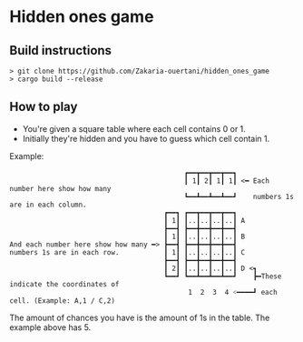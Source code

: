 # Hidden ones game

## Build instructions
```
> git clone https://github.com/Zakaria-ouertani/hidden_ones_game
> cargo build --release
```

## How to play
* You're given a square table where each cell contains 0 or 1.
* Initially they're hidden and you have to guess which cell contain 1.

Example: 
```
                                           ┏━━┳━━┳━━┳━━┓
                                           ┃ 1┃ 2┃ 1┃ 1┃ <━ Each number here show how many 
                                           ┗━━┻━━┻━━┻━━┛    numbers 1s are in each column.
                                      ┏━━┓ ┏━━┳━━┳━━┳━━┓
                                      ┃ 1┃ ┃..┃..┃..┃..┃ A
                                      ┣━━┫ ┣━━╋━━╋━━╋━━┫
                                      ┃ 1┃ ┃..┃..┃..┃..┃ B
And each number here show how many ━> ┣━━┫ ┣━━╋━━╋━━╋━━┫
numbers 1s are in each row.           ┃ 1┃ ┃..┃..┃..┃..┃ C
                                      ┣━━┫ ┣━━╋━━╋━━╋━━┫
                                      ┃ 2┃ ┃..┃..┃..┃..┃ D <┓  
                                      ┗━━┛ ┗━━┻━━┻━━┻━━┛    ┣━These indicate the coordinates of 
                                            1  2  3  4 ˂━━━━┛ each cell. (Example: A,1 / C,2)
```

The amount of chances you have is the amount of 1s in the table.
The example above has 5.
